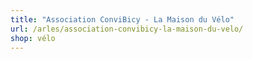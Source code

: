 ```yaml
---
title: "Association ConviBicy - La Maison du Vélo"
url: /arles/association-convibicy-la-maison-du-velo/
shop: vélo
---
```

